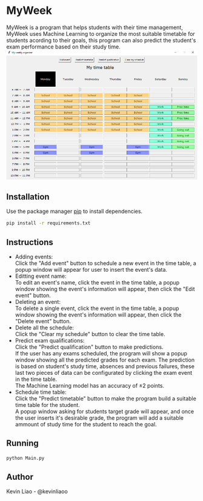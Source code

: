 # MyWeek

MyWeek is a program that helps students with their time management, MyWeek uses Machine Learning to organize the most suitable timetable for students acording to their goals, this program can also predict the student's exam performance based on their study time.  
![img](https://github.com/Kevinliaoo/MyWeek/blob/master/assets/foto1.PNG)

## Installation

Use the package manager [pip](https://pip.pypa.io/en/stable/) to install dependencies.

```bash
pip install -r requirements.txt
```

## Instructions
* Adding events:\
Click the "Add event" button to schedule a new event in the time table, a popup window will appear for user to insert the event's data.
* Editting event name:\
To edit an event's name, click the event in the time table, a popup window showing the event's information will appear, then click the "Edit event" button. 
* Deleting an event:\
To delete a single event, click the event in the time table, a popup window showing the event's information will appear, then click the "Delete event" button. 
* Delete all the schedule:\
Click the "Clear my schedule" button to clear the time table. 
* Predict exam qualifications: \
Click the "Predict qualification" button to make predictions. \
If the user has any exams scheduled, the program will show a popup window showing all the predicted grades for each exam. The prediction is based on student's study time, absences and previous failures, these last two pieces of data can be configurated by clicking the exam event in the time table. \
The Machine Learning model has an accuracy of ±2 points.
* Schedule time table: \
Click the "Predict timetable" button to make the program build a suitable time table for the student.\
A popup window asking for students target grade will appear, and once the user inserts it's desirable grade, the program will add a suitable ammount of study time for the student to reach the goal. 

## Running

```bash
python Main.py
```

## Author
Kevin Liao - @kevinliaoo